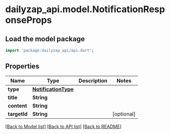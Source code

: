 # dailyzap_api.model.NotificationResponseProps

## Load the model package
```dart
import 'package:dailyzap_api/api.dart';
```

## Properties
Name | Type | Description | Notes
------------ | ------------- | ------------- | -------------
**type** | [**NotificationType**](NotificationType.md) |  | 
**title** | **String** |  | 
**content** | **String** |  | 
**targetId** | **String** |  | [optional] 

[[Back to Model list]](../README.md#documentation-for-models) [[Back to API list]](../README.md#documentation-for-api-endpoints) [[Back to README]](../README.md)


